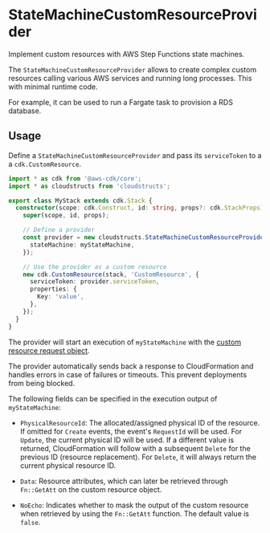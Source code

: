 # StateMachineCustomResourceProvider

Implement custom resources with AWS Step Functions state machines.

The `StateMachineCustomResourceProvider` allows to create complex custom resources calling
various AWS services and running long processes. This with minimal runtime code.

For example, it can be used to run a Fargate task to provision a RDS database.

## Usage

Define a `StateMachineCustomResourceProvider` and pass its `serviceToken` to a
a `cdk.CustomResource`.

```ts
import * as cdk from '@aws-cdk/core';
import * as cloudstructs from 'cloudstructs';

export class MyStack extends cdk.Stack {
  constructor(scope: cdk.Construct, id: string, props?: cdk.StackProps) {
    super(scope, id, props);

    // Define a provider
    const provider = new cloudstructs.StateMachineCustomResourceProvider(stack, 'Provider', {
      stateMachine: myStateMachine,
    });

    // Use the provider as a custom resource
    new cdk.CustomResource(stack, 'CustomResource', {
      serviceToken: provider.serviceToken,
      properties: {
        Key: 'value',
      },
    });
  }
}
```

The provider will start an execution of `myStateMachine` with the [custom resource request
object](https://docs.aws.amazon.com/AWSCloudFormation/latest/UserGuide/crpg-ref-requests.html).

The provider automatically sends back a response to CloudFormation and handles errors in case
of failures or timeouts. This prevent deployments from being blocked.

The following fields can be specified in the execution output of `myStateMachine`:

* `PhysicalResourceId`: The allocated/assigned physical ID of the resource. If omitted for `Create`
  events, the event's `RequestId` will be used. For `Update`, the current physical ID will be used.
  If a different value is returned, CloudFormation will follow with a subsequent `Delete` for the previous ID (resource replacement). For `Delete`, it will always return the current physical
  resource ID.

* `Data`: Resource attributes, which can later be retrieved through `Fn::GetAtt` on the custom
  resource object.

* `NoEcho`: Indicates whether to mask the output of the custom resource when retrieved by using
  the `Fn::GetAtt` function. The default value is `false`.
